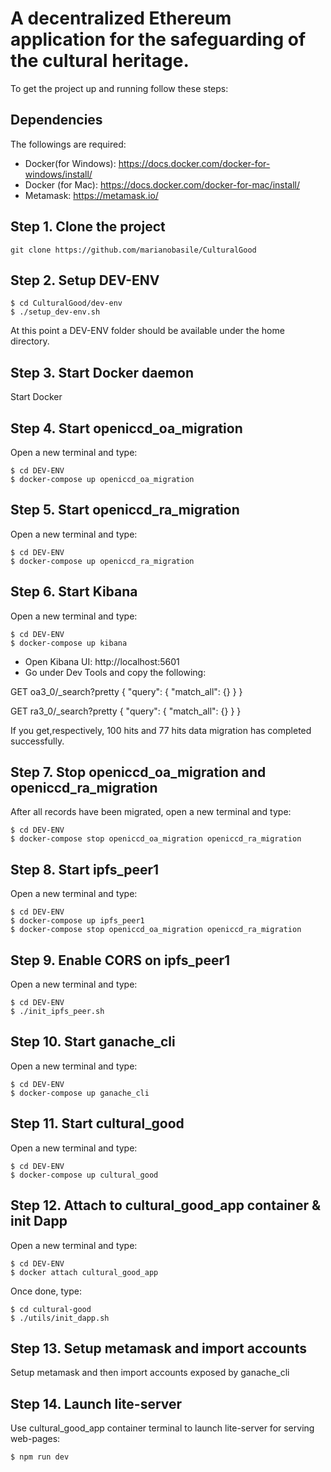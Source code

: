 # A decentralized Ethereum application for the safeguarding of the cultural heritage.

To get the project up and running follow these steps:

## Dependencies
The followings are required:
- Docker(for Windows): https://docs.docker.com/docker-for-windows/install/
- Docker (for Mac): https://docs.docker.com/docker-for-mac/install/
- Metamask: https://metamask.io/

## Step 1. Clone the project
`git clone https://github.com/marianobasile/CulturalGood`

## Step 2. Setup DEV-ENV
```
$ cd CulturalGood/dev-env
$ ./setup_dev-env.sh
```
At this point a DEV-ENV folder should be available under the home directory.

## Step 3. Start Docker daemon
Start Docker

## Step 4. Start openiccd_oa_migration
Open a new terminal and type:
```
$ cd DEV-ENV
$ docker-compose up openiccd_oa_migration
```

## Step 5. Start openiccd_ra_migration
Open a new terminal and type:
```
$ cd DEV-ENV
$ docker-compose up openiccd_ra_migration
```

## Step 6. Start Kibana
Open a new terminal and type:
```
$ cd DEV-ENV
$ docker-compose up kibana
```
- Open Kibana UI: http://localhost:5601 
- Go under Dev Tools and copy the following:

GET oa3_0/_search?pretty
{
  "query": {
    "match_all": {}
  }
}

GET ra3_0/_search?pretty
{
  "query": {
    "match_all": {}
  }
}

If you get,respectively, 100 hits and 77 hits data migration has completed successfully.


## Step 7. Stop openiccd_oa_migration and openiccd_ra_migration
After all records have been migrated, open a new terminal and type:
```
$ cd DEV-ENV
$ docker-compose stop openiccd_oa_migration openiccd_ra_migration
```

## Step 8. Start ipfs_peer1
Open a new terminal and type:
```
$ cd DEV-ENV
$ docker-compose up ipfs_peer1
$ docker-compose stop openiccd_oa_migration openiccd_ra_migration
```

## Step 9. Enable CORS on ipfs_peer1
Open a new terminal and type:
```
$ cd DEV-ENV
$ ./init_ipfs_peer.sh
```

## Step 10. Start ganache_cli
Open a new terminal and type:
```
$ cd DEV-ENV
$ docker-compose up ganache_cli
```

## Step 11. Start cultural_good
Open a new terminal and type:
```
$ cd DEV-ENV
$ docker-compose up cultural_good
```

## Step 12. Attach to cultural_good_app container & init Dapp
Open a new terminal and type:
```
$ cd DEV-ENV
$ docker attach cultural_good_app
```

Once done, type:
```
$ cd cultural-good
$ ./utils/init_dapp.sh
```

## Step 13. Setup metamask and import accounts
Setup metamask and then import accounts exposed by ganache_cli

## Step 14. Launch lite-server
Use cultural_good_app container terminal to launch lite-server for serving web-pages:
```
$ npm run dev
```
